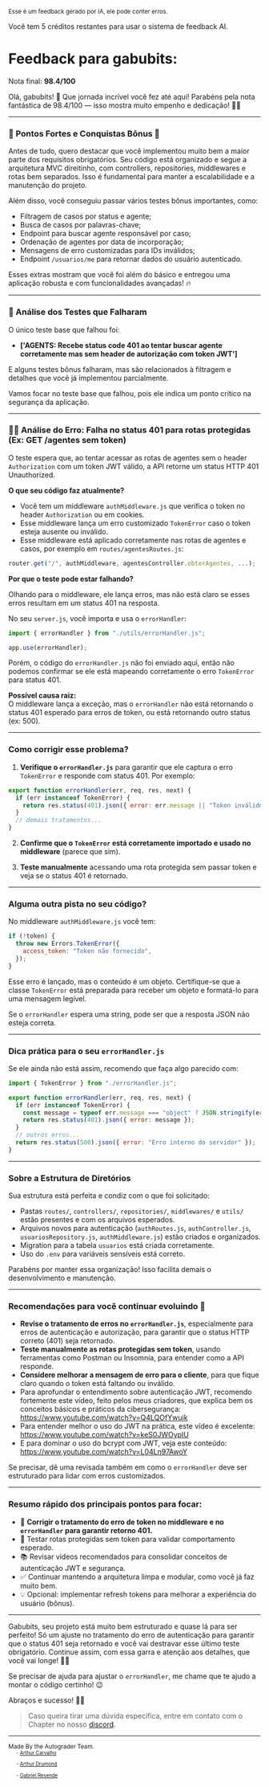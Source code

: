 <sup>Esse é um feedback gerado por IA, ele pode conter erros.</sup>

Você tem 5 créditos restantes para usar o sistema de feedback AI.

# Feedback para gabubits:

Nota final: **98.4/100**

Olá, gabubits! 🚀 Que jornada incrível você fez até aqui! Parabéns pela nota fantástica de 98.4/100 — isso mostra muito empenho e dedicação! 🎉👏

---

### 🎉 Pontos Fortes e Conquistas Bônus 🌟

Antes de tudo, quero destacar que você implementou muito bem a maior parte dos requisitos obrigatórios. Seu código está organizado e segue a arquitetura MVC direitinho, com controllers, repositories, middlewares e rotas bem separados. Isso é fundamental para manter a escalabilidade e a manutenção do projeto.

Além disso, você conseguiu passar vários testes bônus importantes, como:

- Filtragem de casos por status e agente;
- Busca de casos por palavras-chave;
- Endpoint para buscar agente responsável por caso;
- Ordenação de agentes por data de incorporação;
- Mensagens de erro customizadas para IDs inválidos;
- Endpoint `/usuarios/me` para retornar dados do usuário autenticado.

Esses extras mostram que você foi além do básico e entregou uma aplicação robusta e com funcionalidades avançadas! 🔥

---

### 🚨 Análise dos Testes que Falharam

O único teste base que falhou foi:

- **['AGENTS: Recebe status code 401 ao tentar buscar agente corretamente mas sem header de autorização com token JWT']**

E alguns testes bônus falharam, mas são relacionados à filtragem e detalhes que você já implementou parcialmente.

Vamos focar no teste base que falhou, pois ele indica um ponto crítico na segurança da aplicação.

---

### 🕵️‍♂️ Análise do Erro: Falha no status 401 para rotas protegidas (Ex: GET /agentes sem token)

O teste espera que, ao tentar acessar as rotas de agentes sem o header `Authorization` com um token JWT válido, a API retorne um status HTTP 401 Unauthorized.

**O que seu código faz atualmente?**

- Você tem um middleware `authMiddleware.js` que verifica o token no header `Authorization` ou em cookies.
- Esse middleware lança um erro customizado `TokenError` caso o token esteja ausente ou inválido.
- Esse middleware está aplicado corretamente nas rotas de agentes e casos, por exemplo em `routes/agentesRoutes.js`:

```js
router.get("/", authMiddleware, agentesController.obterAgentes, ...);
```

**Por que o teste pode estar falhando?**

Olhando para o middleware, ele lança erros, mas não está claro se esses erros resultam em um status 401 na resposta.

No seu `server.js`, você importa e usa o `errorHandler`:

```js
import { errorHandler } from "./utils/errorHandler.js";

app.use(errorHandler);
```

Porém, o código do `errorHandler.js` não foi enviado aqui, então não podemos confirmar se ele está mapeando corretamente o erro `TokenError` para status 401.

**Possível causa raiz:**  
O middleware lança a exceção, mas o `errorHandler` não está retornando o status 401 esperado para erros de token, ou está retornando outro status (ex: 500).

---

### Como corrigir esse problema?

1. **Verifique o `errorHandler.js`** para garantir que ele captura o erro `TokenError` e responde com status 401. Por exemplo:

```js
export function errorHandler(err, req, res, next) {
  if (err instanceof TokenError) {
    return res.status(401).json({ error: err.message || "Token inválido ou expirado" });
  }
  // demais tratamentos...
}
```

2. **Confirme que o `TokenError` está corretamente importado e usado no middleware** (parece que sim).

3. **Teste manualmente** acessando uma rota protegida sem passar token e veja se o status 401 é retornado.

---

### Alguma outra pista no seu código?

No middleware `authMiddleware.js` você tem:

```js
if (!token) {
  throw new Errors.TokenError({
    access_token: "Token não fornecido",
  });
}
```

Esse erro é lançado, mas o conteúdo é um objeto. Certifique-se que a classe `TokenError` está preparada para receber um objeto e formatá-lo para uma mensagem legível.

Se o `errorHandler` espera uma string, pode ser que a resposta JSON não esteja correta.

---

### Dica prática para o seu `errorHandler.js`

Se ele ainda não está assim, recomendo que faça algo parecido com:

```js
import { TokenError } from "./errorHandler.js";

export function errorHandler(err, req, res, next) {
  if (err instanceof TokenError) {
    const message = typeof err.message === "object" ? JSON.stringify(err.message) : err.message;
    return res.status(401).json({ error: message });
  }
  // outros erros...
  return res.status(500).json({ error: "Erro interno do servidor" });
}
```

---

### Sobre a Estrutura de Diretórios

Sua estrutura está perfeita e condiz com o que foi solicitado:

- Pastas `routes/`, `controllers/`, `repositories/`, `middlewares/` e `utils/` estão presentes e com os arquivos esperados.
- Arquivos novos para autenticação (`authRoutes.js`, `authController.js`, `usuariosRepository.js`, `authMiddleware.js`) estão criados e organizados.
- Migration para a tabela `usuarios` está criada corretamente.
- Uso do `.env` para variáveis sensíveis está correto.

Parabéns por manter essa organização! Isso facilita demais o desenvolvimento e manutenção.

---

### Recomendações para você continuar evoluindo 🚀

- **Revise o tratamento de erros no `errorHandler.js`**, especialmente para erros de autenticação e autorização, para garantir que o status HTTP correto (401) seja retornado.
- **Teste manualmente as rotas protegidas sem token**, usando ferramentas como Postman ou Insomnia, para entender como a API responde.
- **Considere melhorar a mensagem de erro para o cliente**, para que fique claro quando o token está faltando ou inválido.
- Para aprofundar o entendimento sobre autenticação JWT, recomendo fortemente este vídeo, feito pelos meus criadores, que explica bem os conceitos básicos e práticos da cibersegurança:  
  https://www.youtube.com/watch?v=Q4LQOfYwujk  
- Para entender melhor o uso do JWT na prática, este vídeo é excelente:  
  https://www.youtube.com/watch?v=keS0JWOypIU  
- E para dominar o uso do bcrypt com JWT, veja este conteúdo:  
  https://www.youtube.com/watch?v=L04Ln97AwoY  

Se precisar, dê uma revisada também em como o `errorHandler` deve ser estruturado para lidar com erros customizados.

---

### Resumo rápido dos principais pontos para focar:

- 🚨 **Corrigir o tratamento do erro de token no middleware e no `errorHandler` para garantir retorno 401.**
- 🔐 Testar rotas protegidas sem token para validar comportamento esperado.
- 📚 Revisar vídeos recomendados para consolidar conceitos de autenticação JWT e segurança.
- ✅ Continuar mantendo a arquitetura limpa e modular, como você já faz muito bem.
- 💡 Opcional: implementar refresh tokens para melhorar a experiência do usuário (bônus).

---

Gabubits, seu projeto está muito bem estruturado e quase lá para ser perfeito! Só um ajuste no tratamento do erro de autenticação para garantir que o status 401 seja retornado e você vai destravar esse último teste obrigatório. Continue assim, com essa garra e atenção aos detalhes, que você vai longe! 🚀✨

Se precisar de ajuda para ajustar o `errorHandler`, me chame que te ajudo a montar o código certinho! 😉

Abraços e sucesso! 👊🔥

> Caso queira tirar uma dúvida específica, entre em contato com o Chapter no nosso [discord](https://discord.gg/DryuHVnz).



---
<sup>Made By the Autograder Team.</sup><br>&nbsp;&nbsp;&nbsp;&nbsp;<sup><sup>- [Arthur Carvalho](https://github.com/ArthurCRodrigues)</sup></sup><br>&nbsp;&nbsp;&nbsp;&nbsp;<sup><sup>- [Arthur Drumond](https://github.com/drumondpucminas)</sup></sup><br>&nbsp;&nbsp;&nbsp;&nbsp;<sup><sup>- [Gabriel Resende](https://github.com/gnvr29)</sup></sup>